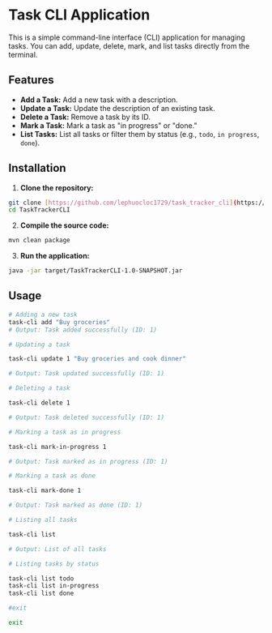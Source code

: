 # Task CLI Application

This is a simple command-line interface (CLI) application for managing tasks. You can add, update, delete, mark, and list tasks directly from the terminal.

## Features

- **Add a Task:** Add a new task with a description.
- **Update a Task:** Update the description of an existing task.
- **Delete a Task:** Remove a task by its ID.
- **Mark a Task:** Mark a task as "in progress" or "done."
- **List Tasks:** List all tasks or filter them by status (e.g., `todo`, `in progress`, `done`).

## Installation

1. **Clone the repository:**
  
  ```bash
  git clone [https://github.com/lephuocloc1729/task_tracker_cli](https://github.com/zjjdoyourbest/TaskTrackerCLI.git)
  cd TaskTrackerCLI
  ```
  
2. **Compile the source code:**

  ```bash
  mvn clean package
  ```
  
3. **Run the application:**
  
  ```bash
  java -jar target/TaskTrackerCLI-1.0-SNAPSHOT.jar
  ```
  
  ## Usage
  
  ```bash
  # Adding a new task
  task-cli add "Buy groceries"
  # Output: Task added successfully (ID: 1)
  ```
  
```bash
# Updating a task

task-cli update 1 "Buy groceries and cook dinner"

# Output: Task updated successfully (ID: 1)

# Deleting a task

task-cli delete 1

# Output: Task deleted successfully (ID: 1)

# Marking a task as in progress

task-cli mark-in-progress 1

# Output: Task marked as in progress (ID: 1)

# Marking a task as done

task-cli mark-done 1

# Output: Task marked as done (ID: 1)

# Listing all tasks

task-cli list

# Output: List of all tasks

# Listing tasks by status

task-cli list todo
task-cli list in-progress
task-cli list done

#exit 

exit
```

